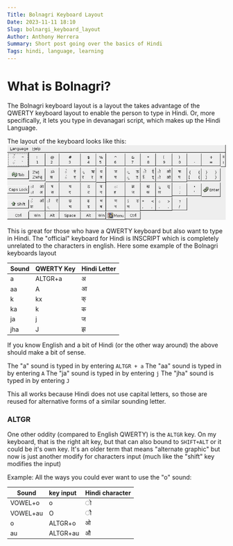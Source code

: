 ```yaml
---
Title: Bolnagri Keyboard Layout
Date: 2023-11-11 18:10
Slug: bolnargi_keyboard_layout
Author: Anthony Herrera
Summary: Short post going over the basics of Hindi
Tags: hindi, language, learning
---
```

# What is Bolnagri?

The Bolnagri keyboard layout is a layout the takes advantage of the QWERTY keyboard layout to enable the person to type in Hindi. 
Or, more specifically, it lets you type in devanagari script, which makes up the Hindi Language.

The layout of the keyboard looks like this: 
![bolnagri_keyboard](../images/posts/bolnagri_keyboard.png)

This is great for those who have a QWERTY keyboard but also want to type in Hindi. The "official" keyboard for Hindi is INSCRIPT which is completely unrelated to the characters in english. Here some example of the Bolnagri keyboards layout


| Sound      | QWERTY Key   | Hindi Letter |
| ---------  | ------------ | ----         |
| a          | ALTGR+a    | अ            |
|aa          | A            | आ           | 
|k           | kx           | क्           | 
|ka          | k            | क           |
|ja          | j            | ज           |
|jha<br>         | J           | झ           |


 If you know English and a bit of Hindi (or the other way around) the above should make a bit of sense. 

 The "a" sound is typed in by entering `ALTGR + a`
 The "aa" sound is typed in by entering `A`
 The "ja" sound is typed in by entering `j`
 The "jha" sound is typed in by entering `J`

This all works because Hindi does not use capital letters, so those are reused for alternative forms of a similar sounding letter. 

### ALTGR
One other oddity (compared to English QWERTY) is the `ALTGR` key. On my keyboard, that is the right alt key, but that can also bound to `SHIFT+ALT` or it could be it's own key. 
It's  an older term that means "alternate graphic" but now is just another modify for characters input (much like the "shift" key modifies the input)

Example: All the ways you could ever want to use the "o" sound:

| Sound    | key input | Hindi character |
| -------- |:--------- | --------------- |
| VOWEL+o  | o         | ो               |
| VOWEL+au | O         | ौ               |
| o        | ALTGR+o   | ओ               |
| au       | ALTGR+au  | औ               |
